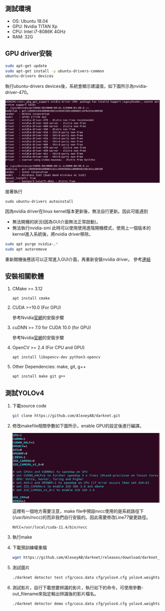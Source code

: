 ## 測試環境
* OS: Ubuntu 18.04
* GPU: Nvidia TITAN Xp
* CPU: Intel i7-8086K 4GHz
* RAM: 32G

## GPU driver安裝
```bash
sudo apt-get update
sudo apt-get install -y ubuntu-drivers-common
ubuntu-drivers devices
```
執行ubuntu-drivers devices後，系統會顯示建議值，如下圖所示為nvidia-driver-470。

![img1](img/img_1.png)

接著執行
```
sudo ubuntu-drivers autoinstall
```
因為nvidia driver在linux kernel版本更新後，無法自行更新。因此可能遇到
* 無法開機的狀況(因為GUI介面無法正常啟動)。
* 無法執行nvidia-smi
此時可以使用使用進階開機模式，使用上一個版本的kernel進入系統後，將nvidia driver移除。
```bash
sudo apt purge nvidia-.*
sudo apt autoremove
```
重新開機後應該可以正常進入GUI介面，再重新安裝nvidia driver。
參考[連結](https://transang.me/how-to-reinstall-nvidia-driver-after-a-linux-kernel-upgrade/)

## 安裝相關軟體
1. CMake >= 3.12
    ``` bash
    apt install cmake
    ```
2. CUDA >=10.0 (For GPU)

    參考Nvidia[官網](https://docs.nvidia.com/cuda/cuda-installation-guide-linux/index.html)的安裝步驟
3. cuDNN >= 7.0 for CUDA 10.0 (for GPU)

    參考Nvidia[官網](https://docs.nvidia.com/deeplearning/cudnn/install-guide/index.html)的安裝步驟
4. OpenCV >= 2.4 (For CPU and GPU)
    ``` bash
    apt install libopencv-dev python3-opencv
    ```
5. Other Dependencies: make, git, g++
    ``` bash
    apt install make git g++
    ```
## 測試YOLOv4
1. 下載source code
    ```bash
    git clone https://github.com/AlexeyAB/darknet.git
    ```
2. 修改makefile相關參數如下圖所示，enable GPU的設定後進行編譯。

    ![img2](img/img_2.png)

    這裡有一個地方需要注意，make file中預設nvcc使用的是系統路徑下(/usr/bin/nvcc)的而非我們自行安裝的。因此需要修改Line77變更路徑。
    ```
    NVCC=/usr/local/cuda-11.4/bin/nvcc
    ```
3. 執行make
4. 下載預訓練權重檔
    ```bash
    wget https://github.com/AlexeyAB/darknet/releases/download/darknet_yolo_v3_optimal/yolov4.weights
    ```
5. 測試圖片
    ``` bash
    ./darknet detector test cfg/coco.data cfg/yolov4.cfg yolov4.weights data/person.jpg
    ```
6. 測試影片，自行下載想要辨識的影片，執行如下的命令，可使用參數-out_filename來指定輸出辨識後的影片檔名。
    ``` bash
    ./darknet detector demo cfg/coco.data cfg/yolov4.cfg yolov4.weights test.mp4 -out_filename rosio.avi
    ```